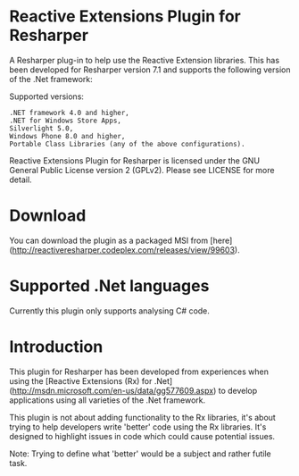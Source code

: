 Reactive Extensions Plugin for Resharper
===========

A Resharper plug-in to help use the Reactive Extension libraries. This has been developed for Resharper version 7.1 and supports the following version of the .Net framework:

Supported versions:

	.NET framework 4.0 and higher,
	.NET for Windows Store Apps,
	Silverlight 5.0,
	Windows Phone 8.0 and higher,
	Portable Class Libraries (any of the above configurations).

Reactive Extensions Plugin for Resharper is licensed under the GNU General Public License version 2 (GPLv2). Please see LICENSE for more detail.

# Download

You can download the plugin as a packaged MSI from [here] (http://reactiveresharper.codeplex.com/releases/view/99603).

# Supported .Net languages

Currently this plugin only supports analysing C# code.

# Introduction

This plugin for Resharper has been developed from experiences when using the [Reactive Extensions (Rx) for .Net] (http://msdn.microsoft.com/en-us/data/gg577609.aspx) to develop applications using all varieties of the .Net framework.

This plugin is not about adding functionality to the Rx libraries, it's about trying to help developers write 'better' code using the Rx libraries. It's designed to highlight issues in code which could cause potential issues.

Note: Trying to define what 'better' would be a subject and rather futile task.
